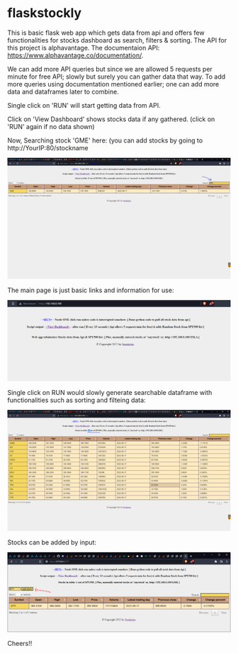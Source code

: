 # flaskstockly


This is basic flask web app which gets data from api and offers few functionalities  for stocks dashboard as search, filters & sorting.
The API for this project is alphavantage. The documentaion API: https://www.alphavantage.co/documentation/. 

We can add more API queries but since we are allowed 5 requests per minute for free API; slowly but surely you can gather data that way.
To add more queries using documentation mentioned earlier; one can add more data and dataframes later to combine.




Single click on 'RUN' will start getting data from API. 

Click on 'View Dashboard' shows stocks data if any gathered. (click on 'RUN' again if no data shown) 



Now, Searching stock 'GME' here: (you can add stocks by going to http://YourIP:80/stockname

![alt text](https://github.com/Imsach/flaskstockly/blob/066e05268c6dd5ffa6416982414f845cde01a96d/screenshots/search.PNG)


The main page is just basic links and information for use:

![alt text](https://github.com/Imsach/flaskstockly/blob/c38c3cc5d599ad02de51aba01c6ea86f1b0130af/screenshots/1indexmain.PNG)

Single click on RUN would slowly generate searchable dataframe with functionalities such as sorting and filteing data:

![alt text](https://github.com/Imsach/flaskstockly/blob/a729ba9542e68c37d1ba6d17a1f2aec94b9c7c22/screenshots/AfterRun2.PNG)

Stocks can be added by input:

![alt text](https://github.com/Imsach/flaskstockly/blob/46f7954f375ba47dd6a86e6308ae7c8050874ab1/screenshots/addstock.PNG)

Cheers!!


